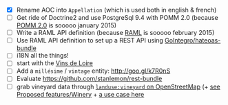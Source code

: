 - [x] Rename AOC into `Appellation` (which is used both in english & french)
- [ ] Get ride of Doctrine2 and use PostgreSql 9.4 with POMM 2.0 (because [POMM 2.0](http://www.pomm-project.org/) is sooooo january 2015)
- [ ] Write a RAML API definition (because [RAML](http://raml.org/) is sooooo february 2015)
- [ ] Use RAML API definition to set up a REST API using [GoIntegro/hateoas-bundle](https://github.com/GoIntegro/hateoas-bundle)
- [ ] i18N all the things!
- [ ] start with the [Vins de Loire](http://www.vinsvaldeloire.fr/SiteGP/FR/)
- [ ] Add a `millésime` / `vintage` entity: http://goo.gl/k7R0nS
- [ ] Evaluate https://github.com/stanlemon/rest-bundle
- [ ] grab vineyard data through [`landuse:vineyard` on OpenStreetMap](http://wiki.openstreetmap.org/wiki/Tag:landuse%3Dvineyard) (+ [see Proposed features/Winery](http://wiki.openstreetmap.org/wiki/Proposed_features/Winery)  + [a use case here](http://wiki.openstreetmap.org/wiki/FR:Tours/POIs_Touristiques)

